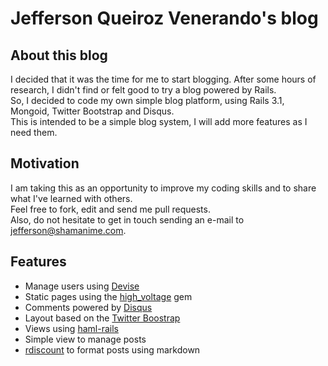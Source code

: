 # Jefferson Queiroz Venerando's blog

## About this blog
I decided that it was the time for me to start blogging. After some hours of research, I didn't find or felt good to try a blog powered by Rails.  
So, I decided to code my own simple blog platform, using Rails 3.1, Mongoid, Twitter Bootstrap and Disqus.  
This is intended to be a simple blog system, I will add more features as I need them.

## Motivation
I am taking this as an opportunity to improve my coding skills and to share what I've learned with others.  
Feel free to fork, edit and send me pull requests.  
Also, do not hesitate to get in touch sending an e-mail to jefferson@shamanime.com.

## Features
* Manage users using [Devise](https://github.com/plataformatec/devise)
* Static pages using the [high_voltage](https://github.com/thoughtbot/high_voltage) gem
* Comments powered by [Disqus](http://disqus.com/)
* Layout based on the [Twitter Boostrap](https://github.com/twitter/bootstrap)
* Views using [haml-rails](https://github.com/indirect/haml-rails)
* Simple view to manage posts
* [rdiscount](https://github.com/rtomayko/rdiscount) to format posts using markdown